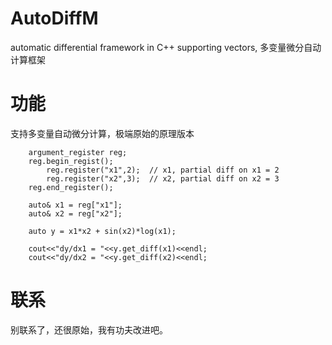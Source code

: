 # AutoDiffM
automatic differential framework in C++ supporting vectors, 多变量微分自动计算框架

# 功能
支持多变量自动微分计算，极端原始的原理版本

		argument_register reg;
		reg.begin_regist();
			reg.register("x1",2);  // x1, partial diff on x1 = 2
			reg.register("x2",3);  // x2, partial diff on x2 = 3
		reg.end_register();

		auto& x1 = reg["x1"];
		auto& x2 = reg["x2"];

		auto y = x1*x2 + sin(x2)*log(x1);

		cout<<"dy/dx1 = "<<y.get_diff(x1)<<endl;
		cout<<"dy/dx2 = "<<y.get_diff(x2)<<endl;


# 联系
别联系了，还很原始，我有功夫改进吧。
